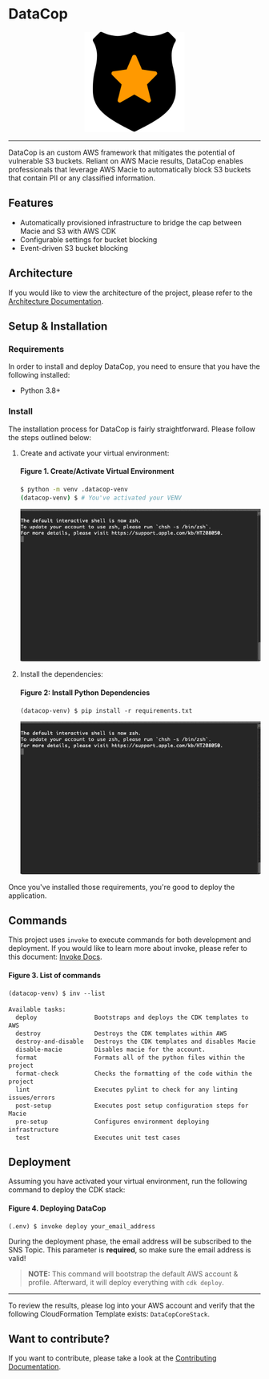 # DataCop

<p align="center"><img src="./documentation/images/logo.png" alt="DataCop Logo" width="200px" height="200px" /></p>

---

DataCop is an custom AWS framework that mitigates the 
potential of vulnerable S3 buckets. Reliant on AWS Macie results, DataCop enables professionals that leverage AWS Macie
to automatically block S3 buckets that contain PII or any classified information.

Features
---

* Automatically provisioned infrastructure to bridge the 
cap between Macie and S3 with AWS CDK
* Configurable settings for bucket blocking 
* Event-driven S3 bucket blocking

Architecture
---
If you would like to view the architecture of the project, please refer
to the [Architecture Documentation](/documentation/architecture.md).

Setup & Installation
---

### Requirements

In order to install and deploy DataCop, you need
to ensure that you have the following installed:

- Python 3.8+

### Install

The installation process for DataCop is fairly straightforward. Please follow the steps
outlined below:

1. Create and activate your virtual environment:
    
    #### Figure 1. Create/Activate Virtual Environment
    ```bash
    $ python -m venv .datacop-venv
    (datacop-venv) $ # You've activated your VENV
    ```

    ![Create/Activate Virtual Environment](./documentation/images/create_activate_venv.gif)

2. Install the dependencies:

    #### Figure 2: Install Python Dependencies
    ```text
    (datacop-venv) $ pip install -r requirements.txt
    ```
    
    ![Installing Dependencies](./documentation/images/install_deps.gif)

Once you've installed those requirements, you're good to deploy the application.

Commands
---

This project uses `invoke` to execute commands for both development and deployment.
If you would like to learn more about invoke, please refer to this document: [Invoke Docs](https://www.pyinvoke.org).

#### Figure 3. List of commands
```text
(datacop-venv) $ inv --list

Available tasks:
  deploy                Bootstraps and deploys the CDK templates to AWS
  destroy               Destroys the CDK templates within AWS
  destroy-and-disable   Destroys the CDK templates and disables Macie
  disable-macie         Disables macie for the account.
  format                Formats all of the python files within the project
  format-check          Checks the formatting of the code within the project
  lint                  Executes pylint to check for any linting issues/errors
  post-setup            Executes post setup configuration steps for Macie
  pre-setup             Configures environment deploying infrastructure
  test                  Executes unit test cases
```

Deployment
---

Assuming you have activated your virtual environment, 
run the following command to deploy the CDK stack:
    
#### Figure 4. Deploying DataCop
```text
(.env) $ invoke deploy your_email_address
```
During the deployment phase, the email address will be subscribed to the SNS Topic. This 
parameter is **required**, so make sure the email address is valid!

>**NOTE:** This command will bootstrap the default AWS account & profile.
Afterward, it will deploy everything with `cdk deploy`. 

---
To review the results, please log into your AWS account and verify
that the following CloudFormation Template exists: `DataCopCoreStack`.

Want to contribute?
---

If you want to contribute, please take a 
look at the [Contributing Documentation](./documentation/contributing.md).